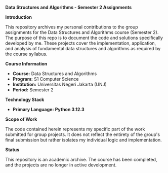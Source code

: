 **Data Structures and Algorithms - Semester 2 Assignments**


**Introduction**

This repository archives my personal contributions to the group assignments for the Data Structures and Algorithms course (Semester 2). 
The purpose of this repo is to document the code and solutions specifically developed by me.
These projects cover the implementation, application, and analysis of fundamental data structures and algorithms as required by the course syllabus.

**Course Information**
* **Course:** Data Structures and Algorithms
* **Program:** S1 Computer Science
* **Institution:** Universitas Negeri Jakarta (UNJ)
* **Period:** Semester 2 

**Technology Stack**
* **Primary Language:** **Python 3.12.3**

**Scope of Work**

The code contained herein represents my specific part of the work submitted for group projects. 
It does not reflect the entirety of the group's final submission but rather isolates my individual logic and implementation.

**Status**

This repository is an academic archive. The course has been completed, and the projects are no longer in active development.
